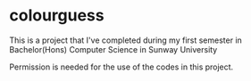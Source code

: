 # colourguess
This is a project that I've completed during my first semester in Bachelor(Hons) Computer Science in Sunway University

Permission is needed for the use of the codes in this project.
